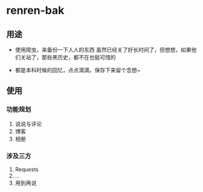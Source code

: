 # renren-bak

## 用途
- 使用爬虫，来备份一下人人的东西
虽然已经关了好长时间了，但想想，如果他们关站了，那些黑历史，都不在也挺可惜的

- 都是本科时候的回忆，点点滴滴，保存下来留个念想~

## 使用
### 功能规划
1. 说说与评论
2. 博客
3. 相册

### 涉及三方
1. Requests
2. ...
3. 用到再说
